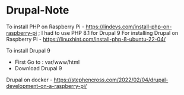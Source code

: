 # Drupal-Note

To install PHP on Raspberry Pi - https://lindevs.com/install-php-on-raspberry-pi ; I had to use PHP 8.1 for Drupal 9
For installing Drupal on Raspberry Pi - https://linuxhint.com/install-php-8-ubuntu-22-04/

To install Drupal 9
- First Go to : var/www/html
- Download Drupal 9 


Drupal on docker - https://stephencross.com/2022/02/04/drupal-development-on-a-raspberry-pi/
